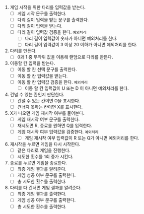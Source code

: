 1. 게임 시작을 위한 다리를 입력값을 받는다.
   - [ ] 게임 시작 문구를 출력한다.
   - [ ] 다리 길이 입력을 받는 문구를 출력한다.
   - [ ] 다리 길이 입력을 받는다.
   - [ ] 다리 길이 입력값 검증을 한다. `예외처리`
     - [ ] 다리 길이 입력값이 숫자가 아니면 예외처리를 한다.
     - [ ] 다리 길이 입력값이 3 이상 20 이하가 아니면 예외처리를 한다.
2. 다리를 만든다.
   - [ ] 0과 1 중 무작위 값을 이용해 랜덤으로 다리를 만든다.
3. 이동할 칸 입력을 받는다.
   - [ ] 이동 할 칸 선택 문구를 출력한다.
   - [ ] 이동 할 칸 입력값을 받는다.
   - [ ] 이동 할 칸 입력값 검증을 한다. `예외처리`
     - [ ] 이동 할 칸 입력값이 U 또는 D 이 아니면 예외처리를 한다.
4. 건널 수 있는 칸인지 판단한다.
   - [ ] 건널 수 있는 칸이면 O을 표시한다.
   - [ ] 건너지 못하는 칸이면 X를 표시한다.
5. X가 나오면 게임 재시작 여부를 물어본다.
   - [ ] 게임 재시작 여부 문구를 출력한다.
   - [ ] 재시도면 R, 종료를 원하면 Q를 입력한다.
   - [ ] 게임 재시작 여부 입력값을 검증한다. `예외처리`
     - [ ] 게임 재시작 여부 입력값이 R 또는 Q가 아니면 예외처리를 한다.
6. 재시작을 누르면 게임을 다시 시작한다.
   - [ ] 같은 다리로 게임을 진행한다.
   - [ ] 시도한 횟수를 1회 증가 시킨다.
7. 종료를 누르면 게임을 종료한다.
   - [ ] 최종 게임 결과를 알려준다.
   - [ ] 게임 성공 여부 문구를 출력한다.
   - [ ] 총 시도한 횟수를 출력한다.
8. 다리를 다 건너면 게임 결과를 알려준다.
   - [ ] 최종 게임 결과를 출력한다.
   - [ ] 게임 성공 여부 문구를 출력한다.
   - [ ] 총 시도한 횟수를 출력한다.
